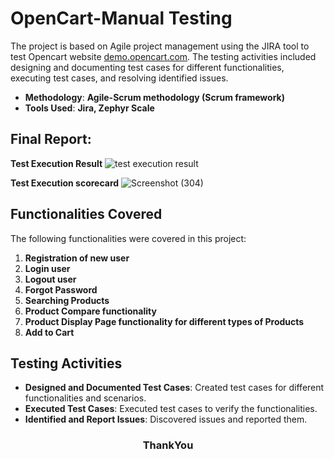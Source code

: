  
# OpenCart-Manual Testing 
The project is based on Agile project management using the JIRA tool to test Opencart website [demo.opencart.com](https://demo.opencart.com/). The testing activities included designing and documenting test cases for different functionalities, executing test cases, and resolving identified issues.


- **Methodology**: __Agile-Scrum methodology (Scrum framework)__
- **Tools Used**: __Jira, Zephyr Scale__

<h2>Final Report:</h2>
  
 **Test Execution Result**
![test execution result](https://github.com/chinmaywali/OpenCart-MannualTesting/assets/123446377/ff07b9df-2768-4f56-bdb7-8cbe36e5e8f6) 


**Test Execution scorecard**
![Screenshot (304)](https://github.com/chinmaywali/OpenCart-MannualTesting/assets/123446377/ff763d54-1870-4a67-9564-aa753e80fcf1)









## Functionalities Covered
The following functionalities were covered in this project:

1. **Registration of new user**
2. **Login user**
3. **Logout user**
4. **Forgot Password**
5. **Searching Products**
6. **Product Compare functionality**
7. **Product Display Page functionality for different types of Products**
8. **Add to Cart**


## Testing Activities
- **Designed and Documented Test Cases**: Created test cases for different functionalities and scenarios.
- **Executed Test Cases**: Executed test cases to verify the functionalities.
- **Identified and Report Issues**: Discovered issues and reported them.

<h3 align="center">
ThankYou
</h3>


